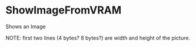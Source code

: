 # ShowImageFromVRAM
Shows an Image

NOTE: first two lines (4 bytes? 8 bytes?) are width and height of the picture. 
